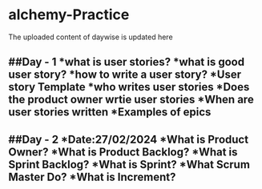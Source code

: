 # alchemy-Practice
The uploaded content of daywise is updated here 

##Day - 1
*what is user stories?
*what is good user story?
*how to write a user story?
*User story Template
*who writes user stories
*Does the product owner wrtie user stories
*When are user stories written
*Examples of epics
------------------------------------------------------------------------
##Day - 2
*Date:27/02/2024
*What is Product Owner?
*What is Product Backlog?
*What is Sprint Backlog?
*What is Sprint?
*What Scrum Master Do?
*What is Increment?
-------------------------------------------------------------------------

